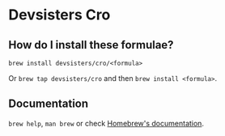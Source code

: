 # Devsisters Cro

## How do I install these formulae?
`brew install devsisters/cro/<formula>`

Or `brew tap devsisters/cro` and then `brew install <formula>`.

## Documentation
`brew help`, `man brew` or check [Homebrew's documentation](https://docs.brew.sh).
